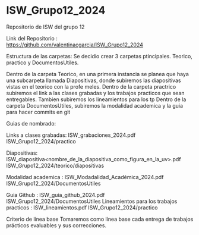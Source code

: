 # ISW_Grupo12_2024
Repositorio de ISW del grupo 12 


Link del Repositorio : https://github.com/valentinacgarcia/ISW_Grupo12_2024

Estructura de las carpetas: Se decidio crear 3 carpetas ptincipales. Teorico, practico y DocumentosUtiles.

           
Dentro de la carpeta Teorico, en una primera instancia se planea que haya una subcarpeta llamada Diapositivas, donde subiremos las diapositivas vistas en el teorico con la profe meles.
Dentro de la carpeta practrico subiremos el link a las clases grabadas y los trabajos practicos que sean entregables. Tambien subiremos los lineamientos para los tp
Dentro de la carpeta DocumentosUtiles, subiremos la modalidad academica y la guia para hacer commits en git

Guias de nombrado:

Links a clases grabadas:  ISW_grabaciones_2024.pdf	ISW_Grupo12_2024/practico

Diapositivas:  ISW_diapositiva<nombre_de_la_diapositiva_como_figura_en_la_uv>.pdf    ISW_Grupo12_2024/teorico/diapositivas

Modalidad academica : ISW_Modadalidad_Académica_2024.pdf   ISW_Grupo12_2024/DocumentosUtiles

Guia Github : ISW_guia_github_2024.pdf    ISW_Grupo12_2024/DocumentosUtiles
Lineamientos para los trabajos practicos : ISW_lineamientos.pdf     ISW_Grupo12_2024/practico

Criterio de línea base
Tomaremos como línea base cada entrega de trabajos prácticos evaluables y sus correcciones.
